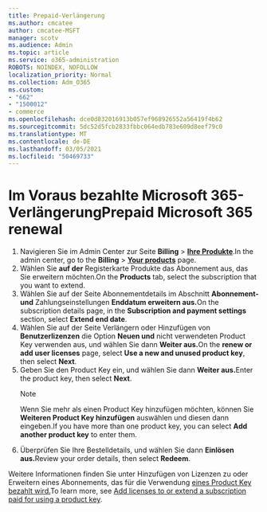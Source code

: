 ```yaml
---
title: Prepaid-Verlängerung
ms.author: cmcatee
author: cmcatee-MSFT
manager: scotv
ms.audience: Admin
ms.topic: article
ms.service: o365-administration
ROBOTS: NOINDEX, NOFOLLOW
localization_priority: Normal
ms.collection: Adm_O365
ms.custom:
- "662"
- "1500012"
- commerce
ms.openlocfilehash: dce0d832016913b057ef968926552a56419f4b62
ms.sourcegitcommit: 5dc52d5fcb2833fbbc064edb783e609d8eef79c0
ms.translationtype: MT
ms.contentlocale: de-DE
ms.lasthandoff: 03/05/2021
ms.locfileid: "50469733"
---
```

# <a name="prepaid-microsoft-365-renewal"></a><span data-ttu-id="711b3-102">Im Voraus bezahlte Microsoft 365-Verlängerung</span><span class="sxs-lookup"><span data-stu-id="711b3-102">Prepaid Microsoft 365 renewal</span></span>

1. <span data-ttu-id="711b3-103">Navigieren Sie im Admin Center zur Seite **Billing** \> **[Ihre Produkte](https://go.microsoft.com/fwlink/p/?linkid=842054)**.</span><span class="sxs-lookup"><span data-stu-id="711b3-103">In the admin center, go to the **Billing** \> **[Your products](https://go.microsoft.com/fwlink/p/?linkid=842054)** page.</span></span>
2. <span data-ttu-id="711b3-104">Wählen Sie **auf der** Registerkarte Produkte das Abonnement aus, das Sie erweitern möchten.</span><span class="sxs-lookup"><span data-stu-id="711b3-104">On the **Products** tab, select the subscription that you want to extend.</span></span>
3. <span data-ttu-id="711b3-105">Wählen Sie auf der Seite Abonnementdetails im Abschnitt **Abonnement- und** Zahlungseinstellungen **Enddatum erweitern aus.**</span><span class="sxs-lookup"><span data-stu-id="711b3-105">On the subscription details page, in the **Subscription and payment settings** section, select **Extend end date**.</span></span>
4. <span data-ttu-id="711b3-106">Wählen Sie auf der Seite Verlängern oder Hinzufügen von **Benutzerlizenzen** die Option **Neuen und** nicht verwendeten Product Key verwenden aus, und wählen Sie dann **Weiter aus.**</span><span class="sxs-lookup"><span data-stu-id="711b3-106">On the **renew or add user licenses** page, select **Use a new and unused product key**, then select **Next**.</span></span>
5. <span data-ttu-id="711b3-107">Geben Sie den Product Key ein, und wählen Sie dann **Weiter aus.**</span><span class="sxs-lookup"><span data-stu-id="711b3-107">Enter the product key, then select **Next**.</span></span>
    > [!NOTE]
    > <span data-ttu-id="711b3-108">Wenn Sie mehr als einen Product Key hinzufügen möchten, können Sie **Weiteren Product Key hinzufügen** auswählen und diesen dann eingeben.</span><span class="sxs-lookup"><span data-stu-id="711b3-108">If you have more than one product key, you can select **Add another product key** to enter them.</span></span>
6. <span data-ttu-id="711b3-109">Überprüfen Sie Ihre Bestelldetails, und wählen Sie dann **Einlösen aus.**</span><span class="sxs-lookup"><span data-stu-id="711b3-109">Review your order details, then select **Redeem**.</span></span>

<span data-ttu-id="711b3-110">Weitere Informationen finden Sie unter Hinzufügen von Lizenzen zu oder Erweitern eines Abonnements, das für die Verwendung [eines Product Key bezahlt wird.](https://docs.microsoft.com/microsoft-365/commerce/licenses/add-licenses-using-product-key)</span><span class="sxs-lookup"><span data-stu-id="711b3-110">To learn more, see [Add licenses to or extend a subscription paid for using a product key](https://docs.microsoft.com/microsoft-365/commerce/licenses/add-licenses-using-product-key).</span></span>
